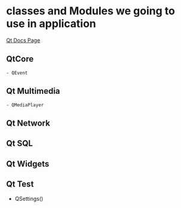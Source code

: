 # classes and Modules we going to use in application
[Qt Docs Page](https://doc.qt.io/qt-5/qtmodules.html)
## QtCore
    - QEvent
## Qt Multimedia
    - QMediaPlayer 
## Qt Network

## Qt SQL

## Qt Widgets

## Qt Test

- QSettings()
